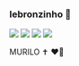 ### lebronzinho 👋

![](https://media1.tenor.com/m/MpTy4knnxe8AAAAd/lebron-james-king-james.gif)
![](https://media.tenor.com/PiEXT1ZhruYAAAAM/dio.gif)
![](https://media1.tenor.com/m/efC8nvQiboQAAAAC/gear-5-eyes-gear-5.gif)
![](https://media1.tenor.com/m/1tT7Q8ZhCN4AAAAC/anime-glitch.gif)

MURILO ✝️ ❤️‍🔥
